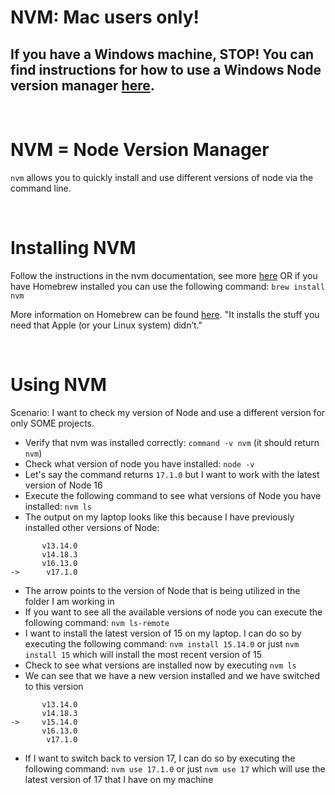 # NVM: Mac users only!

## If you have a Windows machine, STOP! You can find instructions for how to use a Windows Node version manager [here](www.google.com).

<br/>

# NVM = Node Version Manager
`nvm` allows you to quickly install and use different versions of node via the command line.

<br/>

# Installing NVM
Follow the instructions in the nvm documentation, see more [here](https://github.com/nvm-sh/nvm#installing-and-updating) OR if you have Homebrew installed you can use the following command:
`brew install nvm`

More information on Homebrew can be found [here](https://brew.sh/). "It installs the stuff you need that Apple (or your Linux system) didn’t."

<br/>

# Using NVM

Scenario: I want to check my version of Node and use a different version for only SOME projects.

- Verify that nvm was installed correctly: `command -v nvm` (it should return `nvm`)
- Check what version of node you have installed: `node -v` 
- Let's say the command returns `17.1.0` but I want to work with the latest version of Node 16
- Execute the following command to see what versions of Node you have installed: `nvm ls`
- The output on my laptop looks like this because I have previously installed other versions of Node:
```
       v13.14.0
       v14.18.3
       v16.13.0
->      v17.1.0
```
- The arrow points to the version of Node that is being utilized in the folder I am working in
- If you want to see all the available versions of node you can execute the following command: `nvm ls-remote`
- I want to install the latest version of 15 on my laptop. I can do so by executing the following command: `nvm install 15.14.0` or just `nvm install 15` which will install the most recent version of 15
- Check to see what versions are installed now by executing `nvm ls`
- We can see that we have a new version installed and we have switched to this version
```
       v13.14.0
       v14.18.3
->     v15.14.0
       v16.13.0
        v17.1.0
```
- If I want to switch back to version 17, I can do so by executing the following command: `nvm use 17.1.0` or just `nvm use 17` which will use the latest version of 17 that I have on my machine
